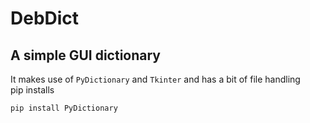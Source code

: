 # DebDict
## A simple GUI dictionary 
It makes use of `PyDictionary` and `Tkinter` and has a bit of file handling  
pip installs
```bash
pip install PyDictionary
```
